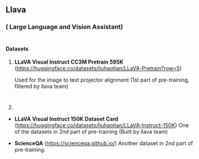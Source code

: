 ## Llava 
### ( Large Language and Vision Assistant)
#
#### Datasets 
1.  **LLaVA Visual Instruct CC3M Pretrain 595K** (https://huggingface.co/datasets/liuhaotian/LLaVA-Pretrain?row=5)

    Used for the image to text projector alignment (1st part of pre-training, filtered by llava team)
#

2. 
- **LLaVA Visual Instruct 150K Dataset Card** (https://huggingface.co/datasets/liuhaotian/LLaVA-Instruct-150K)
    One of the datasets in 2nd part of pre-training (Built by llava team)

- **ScienceQA** (https://scienceqa.github.io/) Another dataset in 2nd part of pre-training.
